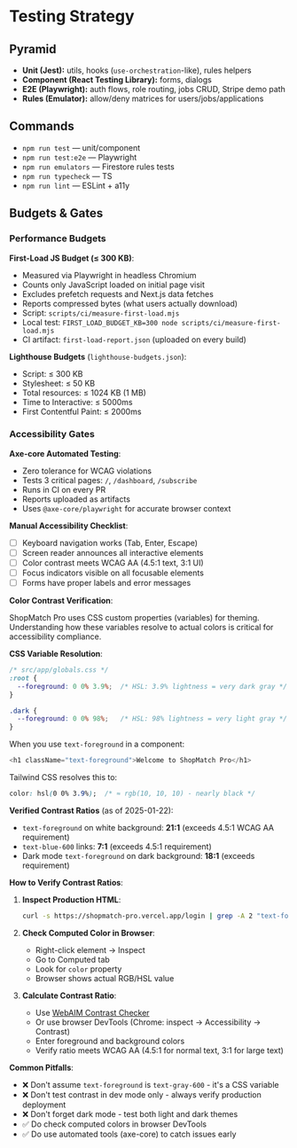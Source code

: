 # Testing Strategy

## Pyramid
- **Unit (Jest):** utils, hooks (`use-orchestration`-like), rules helpers
- **Component (React Testing Library):** forms, dialogs
- **E2E (Playwright):** auth flows, role routing, jobs CRUD, Stripe demo path
- **Rules (Emulator):** allow/deny matrices for users/jobs/applications

## Commands
- `npm run test` — unit/component
- `npm run test:e2e` — Playwright
- `npm run emulators` — Firestore rules tests
- `npm run typecheck` — TS
- `npm run lint` — ESLint + a11y

## Budgets & Gates

### Performance Budgets

**First-Load JS Budget (≤ 300 KB)**:
- Measured via Playwright in headless Chromium
- Counts only JavaScript loaded on initial page visit
- Excludes prefetch requests and Next.js data fetches
- Reports compressed bytes (what users actually download)
- Script: `scripts/ci/measure-first-load.mjs`
- Local test: `FIRST_LOAD_BUDGET_KB=300 node scripts/ci/measure-first-load.mjs`
- CI artifact: `first-load-report.json` (uploaded on every build)

**Lighthouse Budgets** (`lighthouse-budgets.json`):
- Script: ≤ 300 KB
- Stylesheet: ≤ 50 KB
- Total resources: ≤ 1024 KB (1 MB)
- Time to Interactive: ≤ 5000ms
- First Contentful Paint: ≤ 2000ms

### Accessibility Gates

**Axe-core Automated Testing**:
- Zero tolerance for WCAG violations
- Tests 3 critical pages: `/`, `/dashboard`, `/subscribe`
- Runs in CI on every PR
- Reports uploaded as artifacts
- Uses `@axe-core/playwright` for accurate browser context

**Manual Accessibility Checklist**:
- [ ] Keyboard navigation works (Tab, Enter, Escape)
- [ ] Screen reader announces all interactive elements
- [ ] Color contrast meets WCAG AA (4.5:1 text, 3:1 UI)
- [ ] Focus indicators visible on all focusable elements
- [ ] Forms have proper labels and error messages

**Color Contrast Verification**:

ShopMatch Pro uses CSS custom properties (variables) for theming. Understanding how these variables resolve to actual colors is critical for accessibility compliance.

**CSS Variable Resolution**:
```css
/* src/app/globals.css */
:root {
  --foreground: 0 0% 3.9%;  /* HSL: 3.9% lightness = very dark gray */
}

.dark {
  --foreground: 0 0% 98%;   /* HSL: 98% lightness = very light gray */
}
```

When you use `text-foreground` in a component:
```typescript
<h1 className="text-foreground">Welcome to ShopMatch Pro</h1>
```

Tailwind CSS resolves this to:
```css
color: hsl(0 0% 3.9%);  /* ≈ rgb(10, 10, 10) - nearly black */
```

**Verified Contrast Ratios** (as of 2025-01-22):
- `text-foreground` on white background: **21:1** (exceeds 4.5:1 WCAG AA requirement)
- `text-blue-600` links: **7:1** (exceeds 4.5:1 requirement)
- Dark mode `text-foreground` on dark background: **18:1** (exceeds requirement)

**How to Verify Contrast Ratios**:

1. **Inspect Production HTML**:
   ```bash
   curl -s https://shopmatch-pro.vercel.app/login | grep -A 2 "text-foreground"
   ```

2. **Check Computed Color in Browser**:
   - Right-click element → Inspect
   - Go to Computed tab
   - Look for `color` property
   - Browser shows actual RGB/HSL value

3. **Calculate Contrast Ratio**:
   - Use [WebAIM Contrast Checker](https://webaim.org/resources/contrastchecker/)
   - Or use browser DevTools (Chrome: inspect → Accessibility → Contrast)
   - Enter foreground and background colors
   - Verify ratio meets WCAG AA (4.5:1 for normal text, 3:1 for large text)

**Common Pitfalls**:
- ❌ Don't assume `text-foreground` is `text-gray-600` - it's a CSS variable
- ❌ Don't test contrast in dev mode only - always verify production deployment
- ❌ Don't forget dark mode - test both light and dark themes
- ✅ Do check computed colors in browser DevTools
- ✅ Do use automated tools (axe-core) to catch issues early
